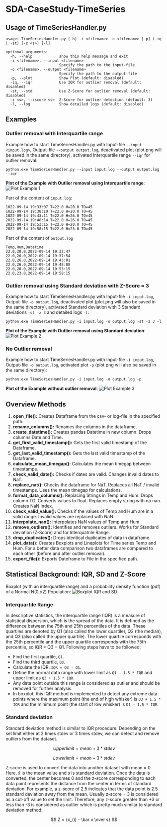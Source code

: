 # SDA-CaseStudy-TimeSeries

## Usage of TimeSeriesHandler.py
```
usage: TimeSeriesHandler.py [-h] -i <filename> -o <filename> [-p] (-iq | -st) [-z <s>] [-l]

optional arguments:
  -h, --help            show this help message and exit
  -i <filename>, --input <filename>
                        Specify the path to the input-file
  -o <filename>, --output <filename>
                        Specify the path to the output-file
  -p, --plot            Show Plot (default: disabled)
  -iq, --iqr            Use IQR for outlier removal (default: disabled)
  -st, --std            Use Z-Score for outlier removal (default: disabled)
  -z <s>, --zscore <s>  Z-Score for outlier detection (default: 3)
  -l, --log             Show detailed logs (default: disabled)
```

## Examples
### Outlier removal with Interquartile range
Example how to start TimeSeriesHandler.py with Input-file `--input <input.log>`, Output-file `--output output.log`, deactivated plot (plot.png will be saved in the same directory), activated Interquartile range `--iqr` for outlier removal:
```
python.exe TimeSeriesHandler.py --input input.log --output output.log --iqr
```

**Plot of the Example with Outlier removal using Interquartile range**:
![Plot Example 1](plot1.png)


Part of the content of `input.log`:
```
1022-09-14 19:33:07 T=22.0 H=20.0 TO=45
1022-09-14 19:38:10 T=22.0 H=20.0 TO=45
1022-09-14 19:43:11 T=22.0 H=26.0 TO=45
2022-09-14 19:48:14 T=22.0 H=26.0 TO=45
2022-09-14 19:53:15 T=22.0 H=20.0 TO=45
2022-09-14 19:58:15 T=22.0 H=23.0 TO=45
```

Part of the content of `output.log`
```
Temp,Hum,Datetime
22.0,20.0,2022-09-14 19:32:47
22.0,20.0,2022-09-14 19:37:54
22.0,26.0,2022-09-14 19:43:01
22.0,26.0,2022-09-14 19:48:08
22.0,20.0,2022-09-14 19:53:15
22.0,23.0,2022-09-14 19:58:15
```

### Outlier removal using Standard deviation with Z-Score = 3
Example how to start TimeSeriesHandler.py with Input-file `-i input.log`, Output-file `-o output.log`, deactivated plot (plot.png will also be saved in the same directory), activated Standard deviation with 3 Standard deviations `-st -z 3` and detailed logs `-l`:
```
python.exe TimeSeriesHandler.py -i input.log -o output.log -st -z 3 -l
```

**Plot of the Example with Outlier removal using Standard deviation**:
![Plot Example 2](plot2.png)

### No Outlier removal
Example how to start TimeSeriesHandler.py with Input-file `-i input.log`, Output-file `-o output.log`, activated plot `-p` (plot.png will also be saved in the same directory):
```
python.exe TimeSeriesHandler.py -i input.log -o output.log -p
```
**Plot of the Example without outlier removal**:
![Plot Example 3](plot3.png)


## Overview Methods
1. 	**open_file():** Creates Dataframe from the csv- or log-file in the specified path.
2.  **rename_columns():** Renames the columns in the dataframe.
3.  **create_datetime():** Creates pandas Datetime in new column. Drops columns Date and Time.
4.  **get_first_valid_timestamp():** Gets the first valid timestamp of the Dataframe.
5.  **get_last_valid_timestamp():** Gets the last valid timestamp of the Dataframe.
6.  **calculate_mean_timegap():** Calculates the mean timegap between timestamps.
7.  **check_valid_date():** Checks if dates are valid. Changes invalid dates to NaT.
8.  **replace_nat():** Checks the dataframe for NaT. Replaces all NaT / invalid timestamps. Uses the mean timegap for calculations.
9.  **format_data_columns():** Replacing Strings in Temp and Hum. Drops column TO. Converts values to float. Replaces empty string with np.nan. Creates NaN Index.
10. **check_valid_value():** Checks if the values of Temp and Hum are in a valid range. Invalid values are replaced with NaN.
11. **interpolate_nan():** Interpolates NaN values of Temp and Hum.
12. **remove_outliers():** Identifies and removes outliers. Works for Standard deviation (Z-Score) and for Interquatrile Range.
13. **drop_duplicates():** Drops identical duplicates of data in dataframe.
14. **plot_data():** Creates Boxplots and Lineplots for Time series Temp and Hum. For a better data comparison two dataframes are compared to each other (before and after outlier removal).
15. **export_file():** Exports Dateframe to File in the specified path.

## Statistical Background: IQR, SD and Z-Score

Boxplot (with an interquartile range) and a probability density function (pdf) of a Normal N(0,σ2) Population:
![Boxplot IQR and SD](Boxplot_IQR_SD.png)

### Interquartile Range
In descriptive statistics, the interquartile range (IQR) is a measure of statistical dispersion, which is the spread of the data. It is defined as the difference between the 75th and 25th percentiles of the data. These quartiles are denoted by Q1 (also called the lower quartile), Q2 (the median), and Q3 (also called the upper quartile). The lower quartile corresponds with the 25th percentile and the upper quartile corresponds with the 75th percentile, so IQR = Q3 −  Q1. Following steps have to be followed:

- Find the first quartile, `Q1`.
- Find the third quartile, `Q3`.
- Calculate the IQR. `IQR = Q3 - Q1`.
- Define the normal data range with lower limit as `Q1 – 1.5 * IQR` and upper limit as `Q3 + 1.5 * IQR`.
- Any data point outside this range is considered as outlier and should be removed for further analysis.
- In boxplot, this IQR method is implemented to detect any extreme data points where the maximum point (the end of high whisker) is `Q3 + 1.5 * IQR` and the minimum point (the start of low whisker) is `Q1 – 1.5 * IQR`.

### Standard deviation
Standard deviation method is similar to IQR procedure. Depending on the set limit either at 2 times stdev or 3 times stdev, we can detect and remove outliers from the dataset. 

$$ Upperlimit = { mean + 3 * stdev } $$

$$ Lowerlimit = { mean - 3 * stdev } $$

Z-score is used to convert the data into another dataset with mean = 0.
Here, $\bar x$ is the mean value and $s$ is standard deviation. Once the data is converted, the center becomes 0 and the z-score corresponding to each data point represents the distance from the center in terms of standard deviation. For example, a z-score of 2.5 indicates that the data point is 2.5 standard deviation away from the mean. Usually z-score = 3 is considered as a cut-off value to set the limit. Therefore, any z-score greater than +3 or less than -3 is considered as outlier which is pretty much similar to standard deviation method:

$$ Z = {x_{i} - \bar x \over s} $$